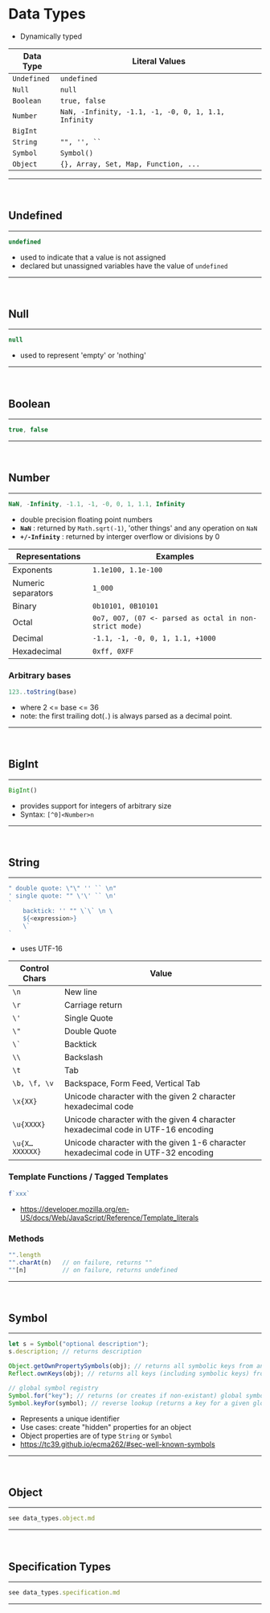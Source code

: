 # Data Types
- Dynamically typed

| Data Type   | Literal Values     |
|-------------|--------------------|
| `Undefined` | `undefined`        |
| `Null`      | `null`             |
| `Boolean`   | `true, false`      |
| `Number`    | `NaN, -Infinity, -1.1, -1, -0, 0, 1, 1.1, Infinity`|
| `BigInt`    |                    |
| `String`    | ```"", '', `` ```  |
| `Symbol`    | `Symbol()`         |
| `Object`    | `{}, Array, Set, Map, Function, ...`|
---
<br>

## Undefined
---
```js
undefined
```
- used to indicate that a value is not assigned
- declared but unassigned variables have the value of `undefined`
---
<br>

## Null
---
```js
null
```
- used to represent 'empty' or 'nothing'
---
<br>

## Boolean
---
```js
true, false
```
---
<br>

## Number
---
```js
NaN, -Infinity, -1.1, -1, -0, 0, 1, 1.1, Infinity
```
- double precision floating point numbers
- **`NaN`** : returned by `Math.sqrt(-1)`, 'other things' and any operation on `NaN`
- **`+/-Infinity`** : returned by interger overflow or divisions by 0

| Representations    | Examples             |
|--------------------|----------------------|
| Exponents          | `1.1e100, 1.1e-100`  |
| Numeric separators | `1_000`              |
| Binary             | `0b10101, 0B10101`   |
| Octal              | `0o7, 0O7, (07 <- parsed as octal in non-strict mode)` |
| Decimal            | `-1.1, -1, -0, 0, 1, 1.1, +1000` |
| Hexadecimal        | `0xff, 0XFF`         |

### Arbitrary bases
```js
123..toString(base)
```
- where 2 <= base <= 36
- note: the first trailing dot(`.`) is always parsed as a decimal point.
---
<br>

## BigInt
---
```js
BigInt()
```
- provides support for integers of arbitrary size
- Syntax: `[^0]<Number>n`
---
<br>

## String
---
```js
" double quote: \"\" '' `` \n"
' single quote: "" \'\' `` \n'
`
    backtick: '' "" \`\` \n \
    ${<expression>}
    \`
`
```
- uses UTF-16

| Control Chars | Value             |
|---------------|-------------------|
| `\n`          | New line          |
| `\r`          | Carriage return   |
| `\'`          | Single Quote      |
| `\"`          | Double Quote      |
| ``` \` ```    | Backtick          |
| `\\`          | Backslash         |
| `\t`          | Tab               |
| `\b, \f, \v`  | Backspace, Form Feed, Vertical Tab |
| `\x{XX}`      | Unicode character with the given 2 character hexadecimal code |
| `\u{XXXX}`    | Unicode character with the given 4 character hexadecimal code in UTF-16 encoding   |
| `\u{X…XXXXXX}`| Unicode character with the given 1-6 character hexadecimal code in UTF-32 encoding |

### Template Functions / Tagged Templates
```js
f`xxx`
```
- https://developer.mozilla.org/en-US/docs/Web/JavaScript/Reference/Template_literals
### Methods
```js
"".length
"".charAt(n)   // on failure, returns ""
""[n]          // on failure, returns undefined
```
---
<br>

## Symbol
---
```js
let s = Symbol("optional description");
s.description; // returns description

Object.getOwnPropertySymbols(obj); // returns all symbolic keys from an object
Reflect.ownKeys(obj); // returns all keys (including symbolic keys) from an object

// global symbol registry
Symbol.for("key"); // returns (or creates if non-existant) global symbol
Symbol.keyFor(symbol); // reverse lookup (returns a key for a given global symbol)
```
- Represents a unique identifier
- Use cases: create "hidden" properties for an object
- Object properties are of type `String` or `Symbol`
- https://tc39.github.io/ecma262/#sec-well-known-symbols
---
<br>

## Object
---
```js
see data_types.object.md
```
---
<br>

## Specification Types
---
```js
see data_types.specification.md
```
---
